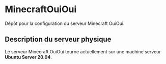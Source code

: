 # MinecraftOuiOui
Dépôt pour la configuration du serveur Minecraft OuiOui.

## Description du serveur physique
Le serveur Minecraft OuiOui tourne actuellement sur une machine serveur **Ubuntu Server 20.04**.
